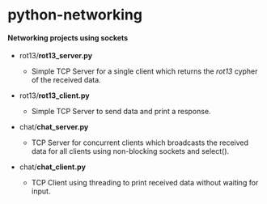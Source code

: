 # python-networking
#### Networking projects using sockets

- rot13/**rot13_server.py**
  - Simple TCP Server for a single client which returns the *rot13* cypher of the received data.
- rot13/**rot13_client.py**
  - Simple TCP Server to send data and print a response.

- chat/**chat_server.py**
  - TCP Server for concurrent clients which broadcasts the received data for all clients using non-blocking sockets and select().
- chat/**chat_client.py**
  - TCP Client using threading to print received data without waiting for input.
